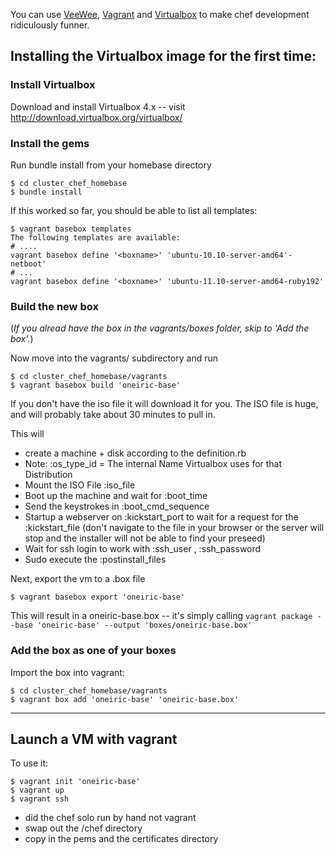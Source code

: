You can use [VeeWee](https://raw.github.com/jedi4ever/veewee/),
[Vagrant](http://vagrantup.com) and
[Virtualbox](http://download.virtualbox.org/virtualbox/) to make chef
development ridiculously funner.

## Installing the Virtualbox image for the first time:

### Install Virtualbox

Download and install Virtualbox 4.x -- visit http://download.virtualbox.org/virtualbox/

### Install the gems

Run bundle install from your homebase directory

    $ cd cluster_chef_homebase
    $ bundle install

If this worked so far, you should be able to list all templates:

    $ vagrant basebox templates
    The following templates are available:
    # ....
    vagrant basebox define '<boxname>' 'ubuntu-10.10-server-amd64'-netboot'
    # ...
    vagrant basebox define '<boxname>' 'ubuntu-11.10-server-amd64-ruby192'

### Build the new box

(_If you alread have the box in the vagrants/boxes folder, skip to 'Add the box'._)

Now move into the vagrants/ subdirectory and run

    $ cd cluster_chef_homebase/vagrants
    $ vagrant basebox build 'oneiric-base'

If you don't have the iso file it will download it for you. The ISO file is huge, and will probably take about 30 minutes to pull in.

This will

* create a machine + disk according to the definition.rb
* Note: :os_type_id = The internal Name Virtualbox uses for that Distribution
* Mount the ISO File :iso_file
* Boot up the machine and wait for :boot_time
* Send the keystrokes in :boot_cmd_sequence
* Startup a webserver on :kickstart_port to wait for a request for the :kickstart_file (don't navigate to the file in your browser or the server will stop and the installer will not be able to find your preseed)
* Wait for ssh login to work with :ssh_user , :ssh_password
* Sudo execute the :postinstall_files

Next, export the vm to a .box file

    $ vagrant basebox export 'oneiric-base'

This will result in a oneiric-base.box -- it's simply calling `vagrant package --base 'oneiric-base' --output 'boxes/oneiric-base.box'`

### Add the box as one of your boxes

Import the box into vagrant:

    $ cd cluster_chef_homebase/vagrants
    $ vagrant box add 'oneiric-base' 'oneiric-base.box'

__________________________________________________________________________

## Launch a VM with vagrant

To use it:

    $ vagrant init 'oneiric-base'
    $ vagrant up
    $ vagrant ssh


* did the chef solo run by hand not vagrant
* swap out the /chef directory
* copy in the pems and the certificates directory
